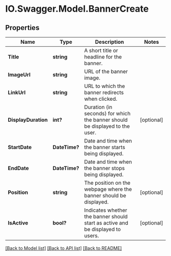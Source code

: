 # IO.Swagger.Model.BannerCreate
## Properties

Name | Type | Description | Notes
------------ | ------------- | ------------- | -------------
**Title** | **string** | A short title or headline for the banner. | 
**ImageUrl** | **string** | URL of the banner image. | 
**LinkUrl** | **string** | URL to which the banner redirects when clicked. | 
**DisplayDuration** | **int?** | Duration (in seconds) for which the banner should be displayed to the user. | [optional] 
**StartDate** | **DateTime?** | Date and time when the banner starts being displayed. | 
**EndDate** | **DateTime?** | Date and time when the banner stops being displayed. | 
**Position** | **string** | The position on the webpage where the banner should be displayed. | [optional] 
**IsActive** | **bool?** | Indicates whether the banner should start as active and be displayed to users. | [optional] 

[[Back to Model list]](../README.md#documentation-for-models) [[Back to API list]](../README.md#documentation-for-api-endpoints) [[Back to README]](../README.md)


